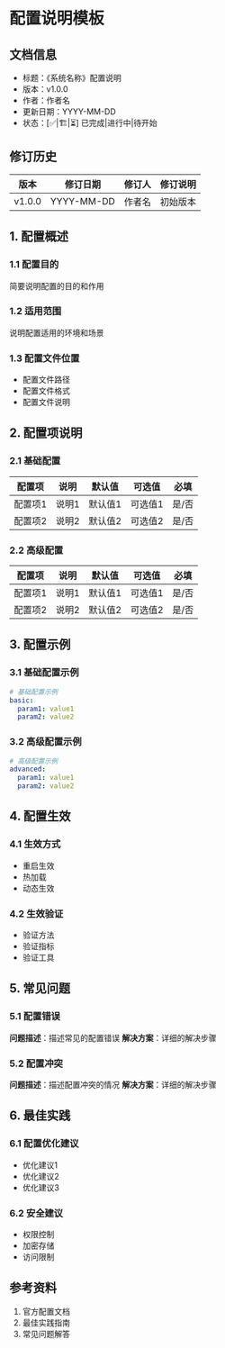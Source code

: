 # 配置说明模板

## 文档信息
- 标题：《系统名称》配置说明
- 版本：v1.0.0
- 作者：作者名
- 更新日期：YYYY-MM-DD
- 状态：[✅|🏗️|⏳] 已完成|进行中|待开始

## 修订历史
| 版本 | 修订日期 | 修订人 | 修订说明 |
|------|----------|--------|----------|
| v1.0.0 | YYYY-MM-DD | 作者名 | 初始版本 |

## 1. 配置概述
### 1.1 配置目的
简要说明配置的目的和作用

### 1.2 适用范围
说明配置适用的环境和场景

### 1.3 配置文件位置
- 配置文件路径
- 配置文件格式
- 配置文件说明

## 2. 配置项说明
### 2.1 基础配置
| 配置项 | 说明 | 默认值 | 可选值 | 必填 |
|--------|------|--------|--------|------|
| 配置项1 | 说明1 | 默认值1 | 可选值1 | 是/否 |
| 配置项2 | 说明2 | 默认值2 | 可选值2 | 是/否 |

### 2.2 高级配置
| 配置项 | 说明 | 默认值 | 可选值 | 必填 |
|--------|------|--------|--------|------|
| 配置项1 | 说明1 | 默认值1 | 可选值1 | 是/否 |
| 配置项2 | 说明2 | 默认值2 | 可选值2 | 是/否 |

## 3. 配置示例
### 3.1 基础配置示例
```yaml
# 基础配置示例
basic:
  param1: value1
  param2: value2
```

### 3.2 高级配置示例
```yaml
# 高级配置示例
advanced:
  param1: value1
  param2: value2
```

## 4. 配置生效
### 4.1 生效方式
- 重启生效
- 热加载
- 动态生效

### 4.2 生效验证
- 验证方法
- 验证指标
- 验证工具

## 5. 常见问题
### 5.1 配置错误
**问题描述**：描述常见的配置错误
**解决方案**：详细的解决步骤

### 5.2 配置冲突
**问题描述**：描述配置冲突的情况
**解决方案**：详细的解决步骤

## 6. 最佳实践
### 6.1 配置优化建议
- 优化建议1
- 优化建议2
- 优化建议3

### 6.2 安全建议
- 权限控制
- 加密存储
- 访问限制

## 参考资料
1. 官方配置文档
2. 最佳实践指南
3. 常见问题解答 
